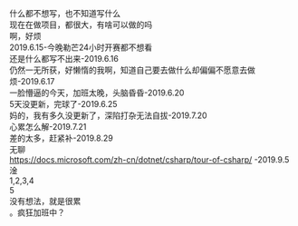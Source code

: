 什么都不想写，也不知道写什么<br>
现在在做项目，都很大，有啥可以做的吗<br>
啊，好烦<br>
2019.6.15-今晚勒芒24小时开赛都不想看<br>
还是什么都写不出来-2019.6.16<br>
仍然一无所获，好懒惰的我啊，知道自己要去做什么却偏偏不愿意去做<br>
烦-2019.6.17<br>
一脸懵逼的今天，加班太晚，头脑昏昏-2019.6.20<br>
5天没更新，完球了-2019.6.25<br>
妈的，我有多久没更新了，深陷打杂无法自拔-2019.7.20<br>
心累怎么解-2019.7.21<br>
差的太多，赶紧补-2019.8.29<br>
无聊<br>
https://docs.microsoft.com/zh-cn/dotnet/csharp/tour-of-csharp/ -2019.9.5<br>
淦<br>
1,2,3,4<br>
5<br>
没有想法，就是很累<br>
。疯狂加班中？<br>